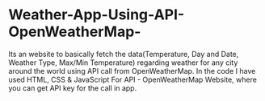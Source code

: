 # Weather-App-Using-API-OpenWeatherMap-
Its an website to basically fetch the data(Temperature, Day and Date, Weather Type, Max/Min Temperature) regarding weather for any city around the world using API call from OpenWeatherMap.
In the code I have used HTML, CSS & JavaScript
For API - OpenWeatherMap Website, where you can get API key for the call in app.
